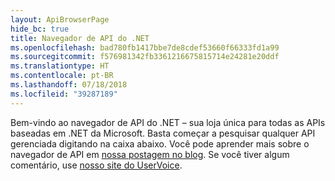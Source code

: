 ```yaml
---
layout: ApiBrowserPage
hide_bc: true
title: Navegador de API do .NET
ms.openlocfilehash: bad780fb1417bbe7de8cdef53660f66333fd1a99
ms.sourcegitcommit: f576981342fb3361216675815714e24281e20ddf
ms.translationtype: HT
ms.contentlocale: pt-BR
ms.lasthandoff: 07/18/2018
ms.locfileid: "39287189"
---
```

Bem-vindo ao navegador de API do .NET – sua loja única para todas as APIs baseadas em .NET da Microsoft. Basta começar a pesquisar qualquer API gerenciada digitando na caixa abaixo. Você pode aprender mais sobre o navegador de API em [nossa postagem no blog](https://aka.ms/apibrowser). Se você tiver algum comentário, use [nosso site do UserVoice](https://aka.ms/apibrowserfeedback).